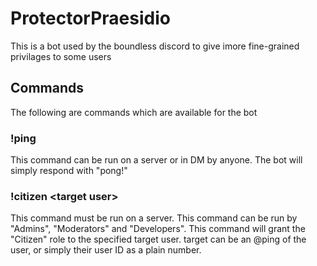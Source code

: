 # ProtectorPraesidio
This is a bot used by the boundless discord to give imore fine-grained privilages to some users

## Commands
The following are commands which are available for the bot

### !ping
This command can be run on a server or in DM by anyone. The bot will simply respond with "pong!"

### !citizen \<target user\>
This command must be run on a server. This command can be run by "Admins", "Moderators" and "Developers". This command will grant the "Citizen" role to the specified target user. target can be an @ping of the user, or simply their user ID as a plain number.
